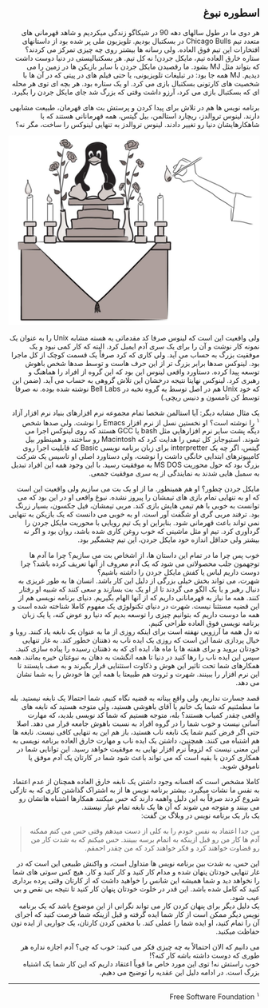 <div dir="rtl">

## اسطوره نبوغ
هر دوی ما در طول سالهای دهه 90 در شیکاگو زندگی میکردیم و شاهد قهرمانی های متعدد تیم Chicago Bulls در بسکتبال بودیم. تلویزیون ملی پر شده بود از داستانهای افتخارات این تیم فوق العاده. ولی رسانه ها بیشتر روی چه چیزی تمرکز می کردند؟ ستاره خارق العاده تیم، مایکل جردن! نه کل تیم. هر بسکتبالیستی در دنیا دوست داشت که بتواند مثل MJ بشود. ما رقصیدن مایکل جردن با سایر بازیکن ها در زمین را می دیدیم. MJ همه جا بود: در تبلیغات تلویزیونی، یا حتی فیلم های در پیتی که در آن ها با شخصیت های کارتونی بسکتبال بازی می کرد. او یک ستاره بود. هر بچه ای توی هر محله ای که بسکتبال بازی می کرد، آرزو داشت وقتی که بزرگ شد جای مایکل جردن را بگیرد. 

برنامه نویس ها هم در تلاش برای پیدا کردن و پرستش بت های قهرمان، طبیعت مشابهی دارند. لینوس تروالدز، ریچارد استالمن، بیل گیتس، همه قهرمانانی هستند که با شاهکارهایشان دنیا رو تغییر دادند. لینوس تروالدز به تنهایی لینوکس را ساخت، مگر نه؟

![photo 34](../../static/photos/chapter-1/34.png)

ولی واقعیت این است که لینوس صرفا کد مقدماتی یه هسته مشابه
Unix
را به عنوان یک نمونه کار نوشت و آن را برای یک سری آدم ایمیل کرد. البته که کار کمی نبود و یک موفقیت بزرگ به حساب می آید. ولی کاری که کرد صرفاً یک قسمت کوچک از کل ماجرا بود. لینوکس صدها برابر بزرگ تر از این حرف هاست و توسط صدها شخص باهوش توسعه پیدا کرده. دستاورد واقعی لینوس این بود که این گروه از افراد را هماهنگ و رهبری کرد. لینوکس نهایتا نتیجه درخشان این تلاش گروهی به حساب می آید.
(ضمن این که خود
Unix
هم در اصل توسط یه گروه نخبه در 
Bell Labs
نوشته شده بوده. نه صرفا توسط کن تامسون و دنیس ریچی.)

یک مثال مشابه دیگر: آیا استالمن شخصا تمام مجموعه نرم افزارهای بنیاد نرم افزار آزاد 
<sup>۱</sup> 
را نوشته است؟ 
او نخستین نسل از نرم افزار 
Emacs
را نوشت. ولی صدها شخص دیگه پشت سایر نرم افزارهایی مثل 
bash
یا 
GCC 
هستند که روی لینوکس اجرا می شوند. 
استیوجابز کل تیمی را هدایت کرد که 
Macintosh
رو ساختند. و همینطور بیل گیتس، اگر چه یک  interpretter
برای زبان برنامه نویسی 
Basic
که قابلیت اجرا روی کامپیوترهای ابتدایی خانگی داشت را نوشت، ولی دستاورد اصلی او تاسیس یک شرکت بزرگ بود که حول محوریت
MS DOS
به موفقیت رسید. با این وجود همه این افراد تبدیل به سمبل هایی شدند به نمایندگی از یه سری موفقیت جمعی.

مایکل جردن چطور؟ او هم همینطور. ما از او یک بت می سازیم ولی واقعیت این است که او به تنهایی تمام بازی های تیمشان را پیروز نشده. نبوغ واقعی او در این بود که می توانست به خوبی با هم تیمی هایش بازی کند. مربی تیمشان، فیل جکسون، بسیار زرنگ بود. ترفند مربی گری او شگفت آور است. او به خوبی می دانست که یک بازیکن به تنهایی نمی تواند باعث قهرمانی شود. بنابراین او یک تیم رویایی با محوریت مایکل جردن را گردآوری کرد. تیم او مثل ماشینی که خوب روغن کاری شده باشد، روان بود و اگر نه بیشتر ولی حداقل اندازه خود مایکل جردن، این تیم چشمگیر بود. 

خوب پس چرا ما در تمام این داستان ها، از اشخاص بت می سازیم؟ چرا ما آدم ها توجهمون جلب محصولاتی می شود که یک آدم معروف از آنها تعریف کرده باشد؟ چرا دوست داریم لباس یا کفش مایکل جردن را داشته باشیم؟‌
<br>
شهرت، می تواند بخش خیلی بزرگی از دلیل این کار باشد. انسان ها به طور غریزی به دنبال رهبر و یا یک الگو می گردند تا از او یک بت بسازند و سعی کنند که شبیه او رفتار کنند. همه ما نیاز به قهرمانانی داریم که از آنها الهام بگیریم. دنیای برنامه نویسی هم از این قضیه مستثنا نیست. شهرت در دنیای تکنولوژی یک مفهوم کاملا شناخته شده است و همه ما دوست داریم که بتوانیم چیزی را توسعه بدیم که دنیا رو عوض کنه، یا یک زبان برنامه نویسی فوق العاده طراحی کنیم. 
<br>
ته دل همه ما آرزویی نهفته است برای اینکه روزی از ما به عنوان یک نابغه یاد کنند. رویا و خیال پردازی شما این است که روزی یک ایده ناب به ذهنتان خطور کند. به غار تنهایی خودتان بروید و برای هفته ها یا ماه ها، ایده ای که به ذهنتان رسیده را پیاده سازی کنید. سپس این ایده ناب را رها کنید در دنیا تا همه انگشت به دهان به نبوغتان خیره بمانند. همه همکارهای شما تحت تاثیر این هوش و ذکاوت استثنایی قرار بگیرند و به صف بایستند تا این نرم افزار را ببینند. شهرت و ثروت هم طبیعتا با همه این ها خودش را به شما نشان می دهد.

قصد جسارت نداریم، ولی واقع بینانه به قضیه نگاه کنیم، شما احتمالا یک نابغه نیستید. بله ما مطمئنیم که شما یک خانم یا آقای باهوشی هستید، ولی متوجه هستید که نابغه های واقعی چقدر کمیاب هستند؟ بله، متوجه هستیم که شما کد نویسی بلدید، که مهارت آسانی نیست و خوب شما را در گروه افراد به نسبت باهوش جامعه قرار می دهد. اصلا حتی اگر فرض کنیم شما یک نابغه ناب هستید،‌ باز هم این به تنهایی کافی نیست. نابغه ها هم اشتباه می کنند. همچنین، داشتن یک ایده ناب و مهارت خارق العاده برنامه نویسی به این معنی نیست که لزوماً نرم افزار نهایی به موفقیت خواهد رسید. این توانایی شما در همکاری کردن با بقیه است که می تواند باعث شود شما در کارتان یک آدم موفق یا ناموفق شوید. 

کاملا مشخص است که افسانه وجود داشتن یک نابغه خارق العاده همچنان از عدم اعتماد به نفس ما نشات میگیرد. بیشتر برنامه نویس ها از به اشتراک گذاشتن کاری که به تازگی شروع کردند صرفاً به این دلیل واهمه دارند که حس میکنند همکارها اشتباه هاتشان رو می بینند و متوجه می شوند که آن ها یک نابغه تمام عیار نیستند. 
<br>
یک بار یک برنامه نویس در وبلاگ بن گفت:‌
> من جدا اعتماد به نفس خودم را به کلی از دست میدهم وقتی حس می کنم ممکنه آدم ها کار من رو قبل ازینکه به اتمام برسه ببینند. حس میکنم که به شدت کار من رو قضاوت خواهند کرد و فکر خواهند کرد که من چقدر احمقم. 

این حس، به شدت بین برنامه نویس ها متداول است، و واکنش طبیعی این است که در غار تنهایی خودتان پنهان شده و مدام کار کنید و کار کنید و کار. هیچ کس سوتی های شما را نخواهد دید و شما همیشه این شانس را خواهید داشت که از کارتان وقتی پرده برداری کنید که کامل شده باشد. این قدر در خلوت خودتان پنهان کار کنید تا نتیجه بی نقص و بی عیب شود. 
<br>
یک دلیل دیگر برای پنهان کردن کار می تواند نگرانی از این موضوع باشد که یک برنامه نویس دیگر ممکن است از کار شما ایده گرفته و قبل ازینکه شما فرصت کنید که اجرای آن را تمام کنید، او ایده شما را عملی کند. با مخفی کردن کارتان، یک جواریی از ایده تون حفاظت میکنید. 

می دانیم که الان احتمالاً به چه چیزی فکر می کنید:‌ خوب که چی؟ آدم اجازه نداره هر طوری که دوست داشته باشه کار کنه؟!‌ 
<br>
خوب راستش نه!‌ توی این مورد خاص ما قویاً اعتقاد داریم که این کار شما یک اشتباه بزرگ است. در ادامه دلیل این عقدیه را توضیح می دهیم. 

---

<sup>۱</sup> Free Software Foundation

</div>